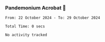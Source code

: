 ### Pandemonium Acrobat 🤸

<!--START_SECTION:waka-->

```all_time
From: 22 October 2024 - To: 29 October 2024

Total Time: 0 secs

No activity tracked
```

<!--END_SECTION:waka-->
